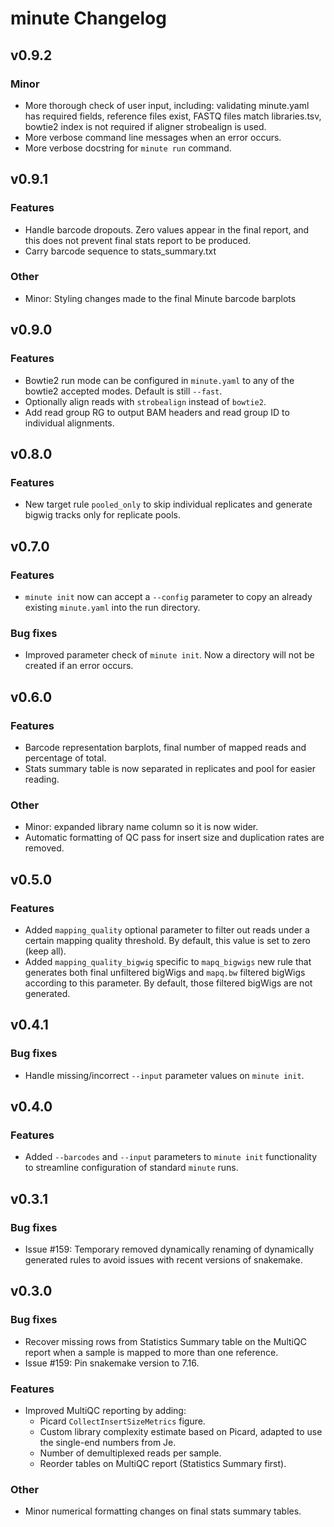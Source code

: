 # minute Changelog

## v0.9.2

### Minor
* More thorough check of user input, including: validating minute.yaml
has required fields, reference files exist, FASTQ files match libraries.tsv,
bowtie2 index is not required if aligner strobealign is used.
* More verbose command line messages when an error occurs.
* More verbose docstring for `minute run` command.

## v0.9.1

### Features
* Handle barcode dropouts. Zero values appear in the final report, and
this does not prevent final stats report to be produced.
* Carry barcode sequence to stats_summary.txt

### Other

* Minor: Styling changes made to the final Minute barcode barplots

## v0.9.0

### Features

* Bowtie2 run mode can be configured in `minute.yaml` to any of the bowtie2 
accepted modes. Default is still `--fast`.
* Optionally align reads with `strobealign` instead of `bowtie2`.
* Add read group RG to output BAM headers and read group ID to individual
alignments.

## v0.8.0

### Features

* New target rule `pooled_only` to skip individual replicates and generate 
bigwig tracks only for replicate pools.

## v0.7.0

### Features

* `minute init` now can accept a `--config` parameter to copy an already
existing `minute.yaml` into the run directory.

### Bug fixes

* Improved parameter check of `minute init`. Now a directory will not be created
if an error occurs.

## v0.6.0

### Features

* Barcode representation barplots, final number of mapped reads and percentage
of total.
* Stats summary table is now separated in replicates and pool for easier reading.

### Other
* Minor: expanded library name column so it is now wider.
* Automatic formatting of QC pass for insert size and duplication rates are 
removed.

## v0.5.0

### Features

* Added `mapping_quality` optional parameter to filter out reads under a certain
mapping quality threshold. By default, this value is set to zero (keep all).
* Added `mapping_quality_bigwig` specific to `mapq_bigwigs` new rule that
generates both final unfiltered bigWigs and `mapq.bw` filtered bigWigs according
to this parameter. By default, those filtered bigWigs are not generated.

## v0.4.1

### Bug fixes

* Handle missing/incorrect `--input` parameter values on `minute init`.

## v0.4.0

### Features

* Added `--barcodes` and `--input` parameters to `minute init` functionality to
streamline configuration of standard `minute` runs.

## v0.3.1

### Bug fixes

* Issue #159: Temporary removed dynamically renaming of dynamically generated
rules to avoid issues with recent versions of snakemake.

## v0.3.0

### Bug fixes

* Recover missing rows from Statistics Summary table on the MultiQC report when
a sample is mapped to more than one reference.
* Issue #159: Pin snakemake version to 7.16. 

### Features

* Improved MultiQC reporting by adding:
	- Picard `CollectInsertSizeMetrics` figure.
	- Custom library complexity estimate based on Picard, adapted to use the
	single-end numbers from Je.
	- Number of demultiplexed reads per sample.
	- Reorder tables on MultiQC report (Statistics Summary first).

### Other

* Minor numerical formatting changes on final stats summary tables.
